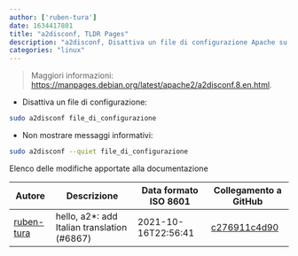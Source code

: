 ```yaml
---
author: ['ruben-tura']
date: 1634417801
title: "a2disconf, TLDR Pages"
description: "a2disconf, Disattiva un file di configurazione Apache su Sistemi Operativi basati su Debian."
categories: "linux"
---
```

> Maggiori informazioni: <https://manpages.debian.org/latest/apache2/a2disconf.8.en.html>.

- Disattiva un file di configurazione:

```bash
sudo a2disconf file_di_configurazione
```

- Non mostrare messaggi informativi:

```bash
sudo a2disconf --quiet file_di_configurazione
```
Elenco delle modifiche apportate alla documentazione


Autore | Descrizione | Data formato ISO 8601 | Collegamento a GitHub
------|-----|-----|-----
[ruben-tura](mailto:64353994+ruben-tura@users.noreply.github.com) | hello, a2*: add Italian translation (#6867) | 2021-10-16T22:56:41 | [c276911c4d90](https://github.com/tldr-pages/tldr/commit/c276911c4d9087838e94a896d1733efdc3267bc2)

